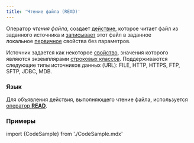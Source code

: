 ```yaml
---
title: 'Чтение файла (READ)'
---
```


Оператор *чтения файла*, создает [действие](Действия.md), которое читает файл из заданного источника и [записывает](Изменение_свойства_CHANGE.md) этот файл в заданное локальное [первичное](Первичные_свойства_DATA.md) свойства без параметров.

Источник задается как некоторое [свойство](Свойства.md), значения которого являются экземплярами [строковых классов](Встроенные_классы.md). Поддерживаются следующие типы источников данных (URL): FILE, HTTP, HTTPS, FTP, SFTP, JDBC, MDB.

### Язык

Для объявления действия, выполняющего чтение файла, используется [оператор **READ**](Оператор_READ.md).

### Примеры

import {CodeSample} from './CodeSample.mdx'

<CodeSample url="https://ru-documentation.lsfusion.org/sample?file=ActionSample&block=read"/>
